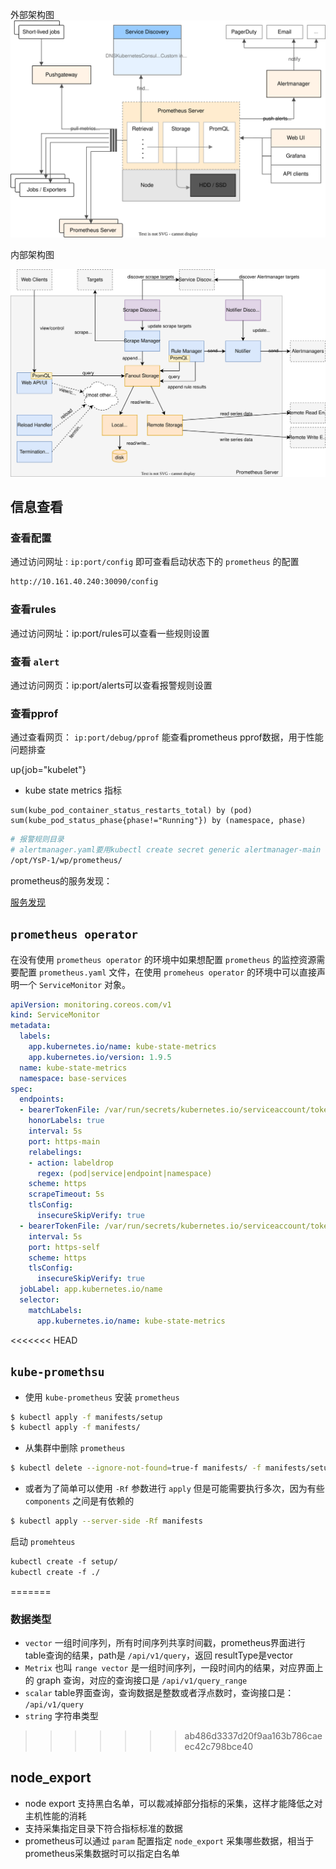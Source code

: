 
外部架构图
![](attachments/architecture.svg)

内部架构图

![](attachments/internal_architecture.svg)





## 信息查看



### 查看配置

通过访问网址 : `ip:port/config` 即可查看启动状态下的 `prometheus` 的配置

```bash
http://10.161.40.240:30090/config
```

### 查看rules
通过访问网址：ip:port/rules可以查看一些规则设置

### 查看 `alert`

通过访问网页：ip:port/alerts可以查看报警规则设置


### 查看pprof

通过查看网页： `ip:port/debug/pprof` 能查看prometheus pprof数据，用于性能问题排查







up{job="kubelet"}



- kube state metrics 指标

```plaintext
sum(kube_pod_container_status_restarts_total) by (pod)
sum(kube_pod_status_phase{phase!="Running"}) by (namespace, phase)
```






```bash
# 报警规则目录
# alertmanager.yaml要用kubectl create secret generic alertmanager-main --from-file=alertmanager.yaml -n base-services这样加进去
/opt/YsP-1/wp/prometheus/
```



prometheus的服务发现：

[服务发现](https://yunlzheng.gitbook.io/prometheus-book/part-iii-prometheus-shi-zhan/readmd/service-discovery-with-kubernetes)




## `prometheus operator`


在没有使用 `prometheus operator` 的环境中如果想配置 `prometheus` 的监控资源需要配置 `prometheus.yaml` 文件，在使用 `promeheus operator` 的环境中可以直接声明一个 `ServiceMonitor` 对象。


```yaml
apiVersion: monitoring.coreos.com/v1  
kind: ServiceMonitor  
metadata:  
  labels:  
    app.kubernetes.io/name: kube-state-metrics  
    app.kubernetes.io/version: 1.9.5  
  name: kube-state-metrics  
  namespace: base-services  
spec:  
  endpoints:  
  - bearerTokenFile: /var/run/secrets/kubernetes.io/serviceaccount/token  
    honorLabels: true  
    interval: 5s  
    port: https-main  
    relabelings:  
    - action: labeldrop  
      regex: (pod|service|endpoint|namespace)  
    scheme: https  
    scrapeTimeout: 5s  
    tlsConfig:  
      insecureSkipVerify: true  
  - bearerTokenFile: /var/run/secrets/kubernetes.io/serviceaccount/token  
    interval: 5s  
    port: https-self  
    scheme: https  
    tlsConfig:  
      insecureSkipVerify: true  
  jobLabel: app.kubernetes.io/name  
  selector:  
    matchLabels:  
      app.kubernetes.io/name: kube-state-metrics
```




<<<<<<< HEAD
## `kube-promethsu`


- 使用 `kube-prometheus` 安装 `prometheus`
```bash
$ kubectl apply -f manifests/setup
$ kubectl apply -f manifests/
```

- 从集群中删除 `prometheus`

```bash
$ kubectl delete --ignore-not-found=true-f manifests/ -f manifests/setup
```

- 或者为了简单可以使用 `-Rf` 参数进行 `apply` 但是可能需要执行多次，因为有些 `components` 之间是有依赖的

```bash
$ kubectl apply --server-side -Rf manifests
```


启动 `promehteus` 

```bash
kubectl create -f setup/  
kubectl create -f ./
```
=======


### 数据类型


- `vector` 一组时间序列，所有时间序列共享时间戳，prometheus界面进行table查询的结果，path是 `/api/v1/query`，返回 resultType是vector
- `Metrix` 也叫 `range vector` 是一组时间序列，一段时间内的结果，对应界面上的 graph 查询，对应的查询接口是 `/api/v1/query_range` 
- `scalar`  table界面查询，查询数据是整数或者浮点数时，查询接口是：  `/api/v1/query`
- `string` 字符串类型


>>>>>>> ab486d3337d20f9aa163b786caeec42c798bce40







## node_export 

- node export 支持黑白名单，可以裁减掉部分指标的采集，这样才能降低之对主机性能的消耗
- 支持采集指定目录下符合指标标准的数据
- prometheus可以通过 `param` 配置指定 `node_export` 采集哪些数据，相当于prometheus采集数据时可以指定白名单